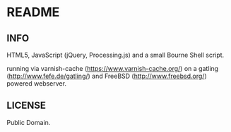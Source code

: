 README
=======

INFO
-----
HTML5, JavaScript (jQuery, Processing.js) and a small Bourne Shell script.

running via varnish-cache (https://www.varnish-cache.org/) on a gatling (http://www.fefe.de/gatling/) 
and FreeBSD (http://www.freebsd.org/) powered webserver.

LICENSE
--------
Public Domain.
